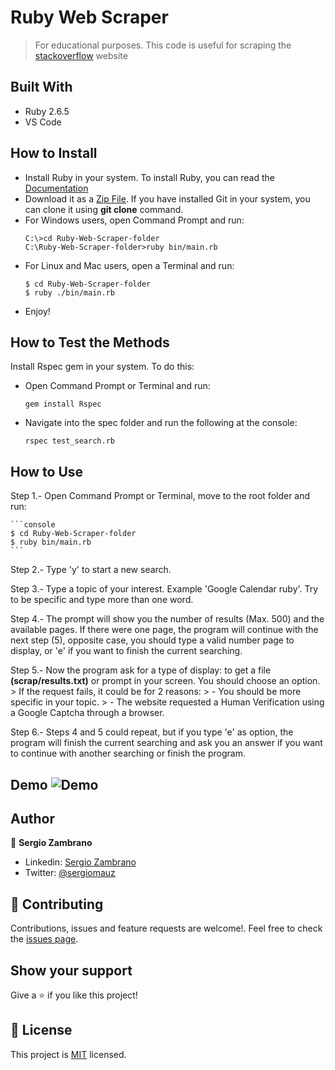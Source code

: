 # Ruby Web Scraper
> For educational purposes. This code is useful for scraping the [stackoverflow](https://stackoverflow.com/search?q=) website


## Built With

- Ruby 2.6.5
- VS Code


## How to Install

- Install Ruby in your system. To install Ruby, you can read the [Documentation](https://www.ruby-lang.org/en/documentation/installation/)
- Download it as a [Zip File](https://github.com/sergiomauz/Ruby-Web-Scraper/archive/development.zip). If you have installed Git in your system, you can clone it using **git clone** command.
- For Windows users, open Command Prompt and run:
    ```console
    C:\>cd Ruby-Web-Scraper-folder
    C:\Ruby-Web-Scraper-folder>ruby bin/main.rb
    ```
- For Linux and Mac users, open a Terminal and run:
    ```console
    $ cd Ruby-Web-Scraper-folder
    $ ruby ./bin/main.rb
    ``` 
- Enjoy!

## How to Test the Methods

Install Rspec gem in your system. To do this:

- Open Command Prompt or Terminal and run:

  ```console
  gem install Rspec
  ```

- Navigate into the spec folder and run the following at the console:

   ```console
   rspec test_search.rb
   ```

## How to Use

Step 1.- Open Command Prompt or Terminal, move to the root folder and run:

    ```console
    $ cd Ruby-Web-Scraper-folder
    $ ruby bin/main.rb
    ``` 

Step 2.- Type 'y' to start a new search.

Step 3.- Type a topic of your interest. Example 'Google Calendar ruby'. Try to be specific and type more than one word.

Step 4.- The prompt will show you the number of results (Max. 500) and the available pages. If there were one page, the program will continue with the next step (5), opposite case, you should type a valid number page to display, or 'e' if you want to finish the current searching.

Step 5.- Now the program ask for a type of display: to get a file **(scrap/results.txt)** or prompt in your screen. You should choose an option.
    > If the request fails, it could be for 2 reasons:
    > - You should be more specific in your topic.
    > - The website requested a Human Verification using a Google Captcha through a browser.

Step 6.- Steps 4 and 5 could repeat, but if you type 'e' as option, the program will finish the current searching and ask you an answer if you want to continue with another searching or finish the program.

**Demo**
![Demo](https://user-images.githubusercontent.com/36812672/79068794-27e97400-7c8f-11ea-9535-fc7e49d6dec0.gif)
-------

## Author

👤 **Sergio Zambrano**

- Linkedin: [Sergio Zambrano](https://www.linkedin.com/in/sergiomauz/)
- Twitter: [@sergiomauz](https://twitter.com/sergiomauz)


## 🤝 Contributing

Contributions, issues and feature requests are welcome!. Feel free to check the [issues page](issues/).


## Show your support

Give a ⭐️ if you like this project!


## 📝 License

This project is [MIT](LICENSE) licensed.